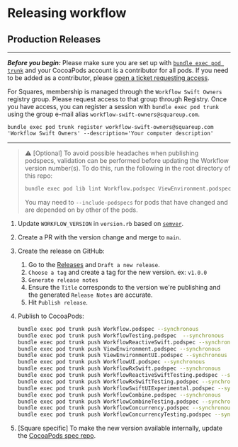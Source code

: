 # Releasing workflow

## Production Releases

---

***Before you begin:*** Please make sure you are set up with 
[`bundle exec pod trunk`](https://guides.cocoapods.org/making/getting-setup-with-trunk.html) and your CocoaPods
account is a contributor for all pods. If you need to be added as a
contributor, please [open a ticket requesting access](https://github.com/square/workflow-swift/issues/new).

For Squares, membership is managed through the `Workflow Swift Owners` registry group. Please request access to that group through Registry. Once you have access, you can register a session with `bundle exec pod trunk` using the group e-mail alias `workflow-swift-owners@squareup.com`.

`bundle exec pod trunk register workflow-swift-owners@squareup.com 'Workflow Swift Owners' --description='Your computer description'`

---

> ⚠️ [Optional] To avoid possible headaches when publishing podspecs, validation can be performed before updating the Workflow version number(s). To do this, run the following in the root directory of this repo:
> ```bash
> bundle exec pod lib lint Workflow.podspec ViewEnvironment.podspec ViewEnvironmentUI.podspec WorkflowTesting.podspec WorkflowReactiveSwift.podspec WorkflowUI.podspec WorkflowRxSwift.podspec WorkflowReactiveSwiftTesting.podspec WorkflowRxSwiftTesting.podspec WorkflowSwiftUIExperimental.podspec WorkflowCombine.podspec WorkflowCombineTesting.podspec WorkflowConcurrency.podspec WorkflowConcurrencyTesting.podspec
> ```
> You may need to `--include-podspecs` for pods that have changed and are depended on by other of the pods.

1. Update `WORKFLOW_VERSION` in `version.rb` based on [`semver`](https://semver.org/).

1. Create a PR with the version change and merge to `main`.

1. Create the release on GitHub:
   1. Go to the [Releases](https://github.com/square/workflow-swift/releases) and `Draft a new release`.
   1. `Choose a tag` and create a tag for the new version. ex: `v1.0.0`
   1. `Generate release notes`
   1. Ensure the `Title` corresponds to the version we're publishing and the generated `Release Notes` are accurate.
   1. Hit `Publish release`.

1. Publish to CocoaPods:
    ```bash
    bundle exec pod trunk push Workflow.podspec --synchronous
    bundle exec pod trunk push WorkflowTesting.podspec  --synchronous
    bundle exec pod trunk push WorkflowReactiveSwift.podspec --synchronous
    bundle exec pod trunk push ViewEnvironment.podspec --synchronous
    bundle exec pod trunk push ViewEnvironmentUI.podspec --synchronous
    bundle exec pod trunk push WorkflowUI.podspec --synchronous
    bundle exec pod trunk push WorkflowRxSwift.podspec --synchronous
    bundle exec pod trunk push WorkflowReactiveSwiftTesting.podspec --synchronous
    bundle exec pod trunk push WorkflowRxSwiftTesting.podspec --synchronous
    bundle exec pod trunk push WorkflowSwiftUIExperimental.podspec --synchronous
    bundle exec pod trunk push WorkflowCombine.podspec --synchronous
    bundle exec pod trunk push WorkflowCombineTesting.podspec --synchronous
    bundle exec pod trunk push WorkflowConcurrency.podspec --synchronous
    bundle exec pod trunk push WorkflowConcurrencyTesting.podspec --synchronous
    ```

1. [Square specific] To make the new version available internally, update the [CocoaPods spec repo](https://go/cocoapod-specs).
